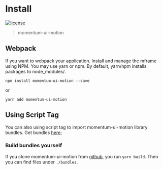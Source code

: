 <!-- 
---
date: 2020/4/27 10:00:00
---
-->
# Install

[![license](https://img.shields.io/github/license/momentum-design/momentum-ui.svg?color=blueviolet)](https://github.com/momentum-design/momentum-ui/blob/master/charts/LICENSE)

> momentum-ui-motion

## Webpack

If you want to webpack your application. Install and manage the mframe using NPM. You may use yarn or npm. By default, yarn/npm installs packages to node_modules/.


```npm install momentum-ui-motion --save```

or

```yarn add momentum-ui-motion```


## Using Script Tag

You can also using script tag to import momentum-ui-motion library bundles. Get bundles [here](https://uxccds.github.io/motionDemo/js/momentum-ui-motion-min.js);

### Build bundles yourself

If you clone momentum-ui-motion from [github](https://github.com/momentum-design/momentum-ui-motion/), you run ```yarn build```. Then you can find files under ```./bundles```.